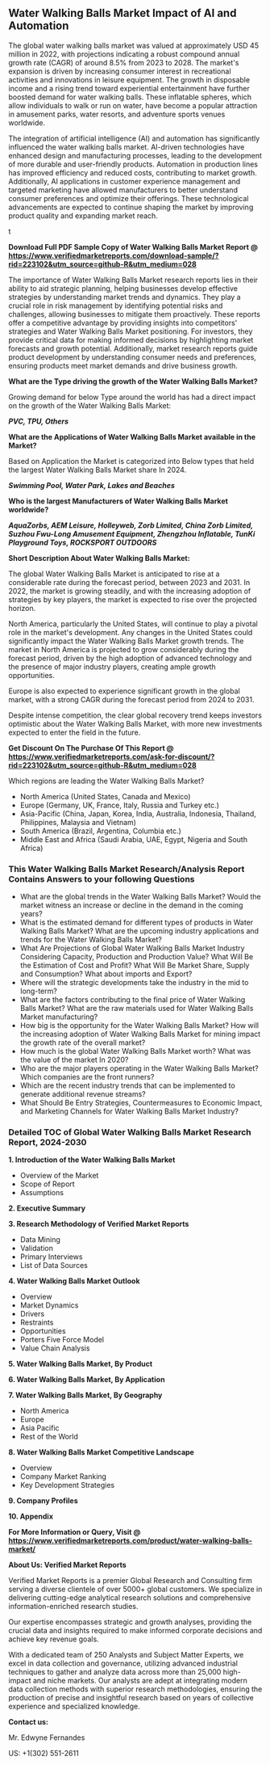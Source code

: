 <h2>Water Walking Balls Market Impact of AI and Automation</h2><p>The global water walking balls market was valued at approximately USD 45 million in 2022, with projections indicating a robust compound annual growth rate (CAGR) of around 8.5% from 2023 to 2028. The market's expansion is driven by increasing consumer interest in recreational activities and innovations in leisure equipment. The growth in disposable income and a rising trend toward experiential entertainment have further boosted demand for water walking balls. These inflatable spheres, which allow individuals to walk or run on water, have become a popular attraction in amusement parks, water resorts, and adventure sports venues worldwide.</p><p>The integration of artificial intelligence (AI) and automation has significantly influenced the water walking balls market. AI-driven technologies have enhanced design and manufacturing processes, leading to the development of more durable and user-friendly products. Automation in production lines has improved efficiency and reduced costs, contributing to market growth. Additionally, AI applications in customer experience management and targeted marketing have allowed manufacturers to better understand consumer preferences and optimize their offerings. These technological advancements are expected to continue shaping the market by improving product quality and expanding market reach.</p>t</p><p id="" class=""><strong>Download Full PDF Sample Copy of Water Walking Balls Market Report @ <a href="https://www.verifiedmarketreports.com/download-sample/?rid=223102&utm_source=github-R&utm_medium=028" target="_blank">https://www.verifiedmarketreports.com/download-sample/?rid=223102&utm_source=github-R&utm_medium=028</a></strong></p><p>The importance of&nbsp;Water Walking Balls Market research reports lies in their ability to aid strategic planning, helping businesses develop effective strategies by understanding market trends and dynamics. They play a crucial role in risk management by identifying potential risks and challenges, allowing businesses to mitigate them proactively. These reports offer a competitive advantage by providing insights into competitors' strategies and Water Walking Balls Market positioning. For investors, they provide critical data for making informed decisions by highlighting market forecasts and growth potential. Additionally, market research reports guide product development by understanding consumer needs and preferences, ensuring products meet market demands and drive business growth.</p><p><strong>What are the&nbsp;Type driving the growth of the Water Walking Balls Market?</strong></p><p id="" class="">Growing demand for below Type around the world has had a direct impact on the growth of the Water Walking Balls Market:</p><em><strong>PVC, TPU, Others</strong></em></p><strong>What are the&nbsp;Applications&nbsp;of Water Walking Balls Market available in the Market?</strong></p><p id="" class="">Based on Application the Market is categorized into Below types that held the largest Water Walking Balls Market share In 2024.</p><em><strong>Swimming Pool, Water Park, Lakes and Beaches</strong></em></p><strong>Who is the largest Manufacturers of Water Walking Balls Market worldwide?</strong></p><p><em><strong>AquaZorbs, AEM Leisure, Holleyweb, Zorb Limited, China Zorb Limited, Suzhou Fwu-Long Amusement Equipment, Zhengzhou Inflatable, TunKi Playground Toys, ROCKSPORT OUTDOORS</strong></em></p><p id="" class=""><strong>Short Description About Water Walking Balls Market:</strong></p><p>The global Water Walking Balls Market is anticipated to rise at a considerable rate during the forecast period, between 2023 and 2031. In 2022, the market is growing steadily, and with the increasing adoption of strategies by key players, the market is expected to rise over the projected horizon.</p><p>North America, particularly the United States, will continue to play a pivotal role in the market's development. Any changes in the United States could significantly impact the Water Walking Balls Market growth trends. The market in North America is projected to grow considerably during the forecast period, driven by the high adoption of advanced technology and the presence of major industry players, creating ample growth opportunities.</p><p>Europe is also expected to experience significant growth in the global market, with a strong CAGR during the forecast period from 2024 to 2031.</p><p>Despite intense competition, the clear global recovery trend keeps investors optimistic about the Water Walking Balls Market, with more new investments expected to enter the field in the future.</p><p id="" class=""><strong>Get Discount On The Purchase Of This Report @ <a href="https://www.verifiedmarketreports.com/ask-for-discount/?rid=223102&utm_source=github-R&utm_medium=028" target="_blank">https://www.verifiedmarketreports.com/ask-for-discount/?rid=223102&utm_source=github-R&utm_medium=028</a></strong></p>Which regions are leading the Water Walking Balls Market?</p><ul><li>North America (United States, Canada and Mexico)</li><li>Europe (Germany, UK, France, Italy, Russia and Turkey etc.)</li><li>Asia-Pacific (China, Japan, Korea, India, Australia, Indonesia, Thailand, Philippines, Malaysia and Vietnam)</li><li>South America (Brazil, Argentina, Columbia etc.)</li><li>Middle East and Africa (Saudi Arabia, UAE, Egypt, Nigeria and South Africa)</li></ul><h3 id="" class="">This Water Walking Balls Market Research/Analysis Report Contains Answers to your following Questions</h3><ul><li>What are the global trends in the Water Walking Balls Market? Would the market witness an increase or decline in the demand in the coming years?</li><li>What is the estimated demand for different types of products in Water Walking Balls Market? What are the upcoming industry applications and trends for the Water Walking Balls Market?</li><li>What Are Projections of Global Water Walking Balls Market Industry Considering Capacity, Production and Production Value? What Will Be the Estimation of Cost and Profit? What Will Be Market Share, Supply and Consumption? What about imports and Export?</li><li>Where will the strategic developments take the industry in the mid to long-term?</li><li>What are the factors contributing to the final price of Water Walking Balls Market? What are the raw materials used for Water Walking Balls Market manufacturing?</li><li>How big is the opportunity for the Water Walking Balls Market? How will the increasing adoption of Water Walking Balls Market for mining impact the growth rate of the overall market?</li><li>How much is the global Water Walking Balls Market worth? What was the value of the market In 2020?</li><li>Who are the major players operating in the Water Walking Balls Market? Which companies are the front runners?</li><li>Which are the recent industry trends that can be implemented to generate additional revenue streams?</li><li>What Should Be Entry Strategies, Countermeasures to Economic Impact, and Marketing Channels for Water Walking Balls Market Industry?</li></ul><h3 id="" class="">Detailed TOC of Global Water Walking Balls Market Research Report, 2024-2030</h3><p id="" class=""><strong>1. Introduction of the Water Walking Balls Market</strong></p><ul><li>Overview of the Market</li><li>Scope of Report</li><li>Assumptions</li></ul><p id="" class=""><strong>2. Executive Summary</strong></p><p id="" class=""><strong>3. Research Methodology of Verified Market Reports</strong></p><ul><li>Data Mining</li><li>Validation</li><li>Primary Interviews</li><li>List of Data Sources</li></ul><p id="" class=""><strong>4. Water Walking Balls Market Outlook</strong></p><ul><li>Overview</li><li>Market Dynamics</li><li>Drivers</li><li>Restraints</li><li>Opportunities</li><li>Porters Five Force Model</li><li>Value Chain Analysis</li></ul><p id="" class=""><strong>5. Water Walking Balls Market, By Product</strong></p><p id="" class=""><strong>6. Water Walking Balls Market, By Application</strong></p><p id="" class=""><strong>7. Water Walking Balls Market, By Geography</strong></p><ul><li>North America</li><li>Europe</li><li>Asia Pacific</li><li>Rest of the World</li></ul><p id="" class=""><strong>8. Water Walking Balls Market Competitive Landscape</strong></p><ul><li>Overview</li><li>Company Market Ranking</li><li>Key Development Strategies</li></ul><p id="" class=""><strong>9. Company Profiles</strong></p><p id="" class=""><strong>10. Appendix</strong></p><p id="" class=""><strong>For More Information or Query, Visit @ <a href="https://www.verifiedmarketreports.com/product/water-walking-balls-market/" target="_blank">https://www.verifiedmarketreports.com/product/water-walking-balls-market/</a></strong></p><p id="" class=""><strong>About Us: Verified Market Reports</strong></p><p id="" class="">Verified Market Reports is a premier Global Research and Consulting firm serving a diverse clientele of over 5000+ global customers. We specialize in delivering cutting-edge analytical research solutions and comprehensive information-enriched research studies.</p><p id="" class="">Our expertise encompasses strategic and growth analyses, providing the crucial data and insights required to make informed corporate decisions and achieve key revenue goals.</p><p id="" class="">With a dedicated team of 250 Analysts and Subject Matter Experts, we excel in data collection and governance, utilizing advanced industrial techniques to gather and analyze data across more than 25,000 high-impact and niche markets. Our analysts are adept at integrating modern data collection methods with superior research methodologies, ensuring the production of precise and insightful research based on years of collective experience and specialized knowledge.</p><p id="" class=""><strong>Contact us:</strong></p><p id="" class="">Mr. Edwyne Fernandes</p><p id="" class="">US: +1(302) 551-2611</p>